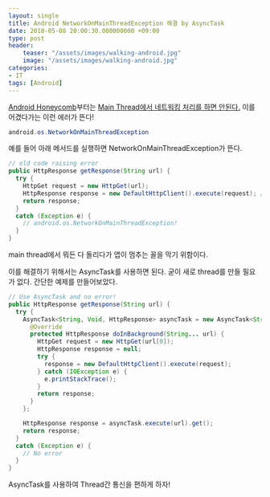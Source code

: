 ```yaml
---
layout: single
title: Android NetworkOnMainThreadException 해결 by AsyncTask
date: 2018-05-08 20:00:30.000000000 +09:00
type: post
header:
    teaser: "/assets/images/walking-android.jpg"
    image: "/assets/images/walking-android.jpg"
categories:
- IT
tags: [Android]
---
```


[Android Honeycomb](https://developer.android.com/about/versions/android-3.0-highlights)부터는 [Main Thread에서 네트워킹 처리를 하면 안된다.](https://developer.android.com/reference/android/os/NetworkOnMainThreadException) 이를 어겼다가는 이런 에러가 뜬다!

```java
android.os.NetworkOnMainThreadException
```

예를 들어 아래 메서드를 실행하면 NetworkOnMainThreadException가 뜬다.
```java
// old code raising error
public HttpResponse getResponse(String url) {
  try {
    HttpGet request = new HttpGet(url);
    HttpResponse response = new DefaultHttpClient().execute(request); // raise error!
    return response;
  }
  catch (Exception e) {
    // android.os.NetworkOnMainThreadException!
  }
}
```
main thread에서 뭐든 다 돌리다가 앱이 멈추는 꼴을 막기 위함이다.

이를 해결하기 위해서는 AsyncTask를 사용하면 된다. 굳이 새로 thread를 만들 필요가 없다. 간단한 예제를 만들어보았다.

```java
// Use AsyncTask and no error!
public HttpResponse getResponse(String url) {
  try {
    AsyncTask<String, Void, HttpResponse> asyncTask = new AsyncTask<String, Void, HttpResponse>() {
      @Override
      protected HttpResponse doInBackground(String... url) {
        HttpGet request = new HttpGet(url[0]);
        HttpResponse response = null;
        try {
          response = new DefaultHttpClient().execute(request);
        } catch (IOException e) {
          e.printStackTrace();
        }
        return response;
      }
    };

    HttpResponse response = asyncTask.execute(url).get();
    return response;
  }
  catch (Exception e) {
    // No error
  }
}
```

AsyncTask를 사용하여 Thread간 통신을 편하게 하자!